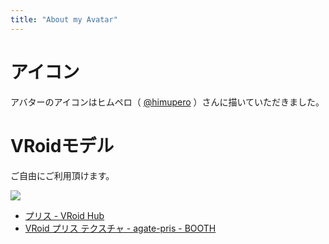 ```yaml
---
title: "About my Avatar"
---
```


# アイコン

アバターのアイコンはヒムペロ（ [@himupero](https://twitter.com/himupero) ）さんに描いていただきました。

# VRoidモデル

ご自由にご利用頂けます。

[![](6134557263979331819.png)](https://hub.vroid.com/characters/530942127357456137)

- [プリス - VRoid Hub](https://hub.vroid.com/characters/530942127357456137)
- [VRoid プリス テクスチャ - agate-pris - BOOTH](https://booth.pm/ja/items/1257996)
